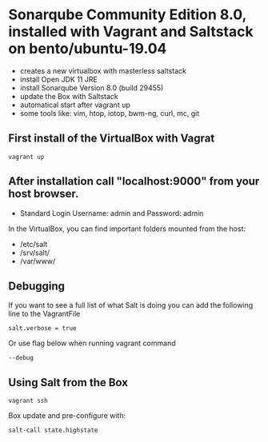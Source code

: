# Sonarqube Community Edition 8.0, installed with Vagrant and Saltstack on bento/ubuntu-19.04

- creates a new virtualbox with masterless saltstack  
- install Open JDK 11 JRE
- install Sonarqube Version 8.0 (build 29455)
- update the Box with Saltstack
- automatical start after vagrant up
- some tools like: vim, htop, iotop, bwm-ng, curl, mc, git

## First install of the VirtualBox with Vagrat ##
```
vagrant up
```

## After installation call "localhost:9000" from your host browser.
* Standard Login Username: admin and Password: admin


In the VirtualBox, you can find important folders mounted from the host:
* /etc/salt
* /srv/salt/
* /var/www/

## Debugging

If you want to see a full list of what Salt is doing you can add the following line to the VagrantFile

```
salt.verbose = true
```

Or use flag below when running vagrant command

```
--debug
```

## Using Salt from the Box 
```
vagrant ssh
```

Box update and pre-configure with:
```
salt-call state.highstate
```



